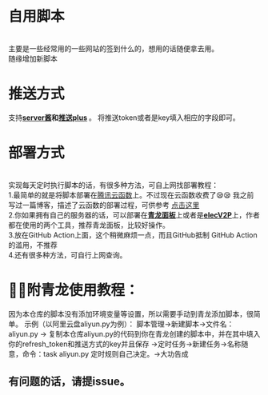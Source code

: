 # 自用脚本
<br/>
主要是一些经常用的一些网站的签到什么的，想用的话随便拿去用。<br/>
随缘增加新脚本<br/>


# 推送方式
支持<b><a href = "https://sct.ftqq.com/">server酱</a>和<a href = "http://www.pushplus.plus/">推送plus</a> </b>。
将推送token或者是key填入相应的字段即可。


# 部署方式

<br/>
实现每天定时执行脚本的话，有很多种方法，可自上网找部署教程：<br/>
1.最简单的就是将脚本部署在<a href="https://console.cloud.tencent.com/scf/list?rid=33&ns=default">腾讯云函数</a>上。不过现在云函数收费了😪😪 我之前写过一篇博客，描述了云函数的部署过程，可供参考
<a href ="https://blog.csdn.net/qq_51208442/article/details/128709186">点击这里</a><br/>
2.你如果拥有自己的服务器的话，可以部署在<b><a href="https://github.com/whyour/qinglong">青龙面板</a></b>上或者是<b><a href = "https://github.com/elecV2/elecV2P">elecV2P</a></b>上，作者都在使用的两个工具，推荐青龙面板，比较好操作。<br/>
3.放在GitHub Action上面，这个稍微麻烦一点，而且GitHub抵制 GitHub Action的滥用，不推荐<br/>
4.还有很多种方法，可自行上网查询。<br/>

# 🚀🚀附青龙使用教程：
因为本仓库的脚本没有添加环境变量等设置，所以需要手动到青龙添加脚本，很简单。
示例（以阿里云盘aliyun.py为例）：
脚本管理→新建脚本→文件名：aliyun.py → 复制本仓库aliyun.py的代码到你在青龙创建的脚本中，并在其中填入你的refresh_token和推送方式的key并且保存
→定时任务→新建任务→名称随意，命令：task aliyun.py 定时规则自己决定。→大功告成


## 有问题的话，请提issue。
 
